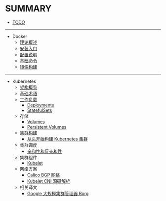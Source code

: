 # SUMMARY

* [TODO](todo.md)

---

* Docker
    * [理论概述](moby/chapter1.md)
    * [安装入门](moby/chapter2.md)
    * [配置说明](moby/chapter3.md)
    * [基础命令](moby/chapter4.md)
    * [镜像构建](moby/chapter5.md)

---

* Kubernetes
    * [架构概览](k8s/arch.md)
    * [基础术语](k8s/concepts.md)
    * [工作负载](k8s/workload.md)
        * [Deployments](k8s/concepts-deployments.md)
        * [StatefulSets](k8s/concepts-statefulsets.md)
    * 存储
        * [Volumes](k8s/concepts-volumes.md)
        * [Persistent Volumes](k8s/concepts-pv.md)
    * [集群构建](k8s/install.md)
        * [从头开始构建 Kubernetes 集群](k8s/install-manual.md)
    * 集群调度
        * [亲和性和反亲和性](k8s/assigning-pods-to-nodes.md)
    * 集群组件
        * [Kubelet](k8s/kubelet.md)
    * 网络方案
        * [Calico BGP 网络](k8s/calico.md)
        * [Kubelet CNI 源码解析](k8s/src-kubelet-cni.md)
    * 相关译文
        * [Google 大规模集群管理器 Borg](k8s/borg.md)
